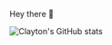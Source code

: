 Hey there 👋

![Clayton's GitHub stats](https://github-readme-stats.vercel.app/api?username=iamclaytonray&count_private=true&show_icons=true&theme=material-palenight)
